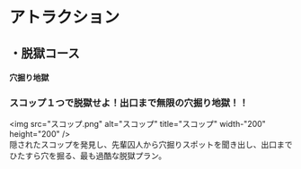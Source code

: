 # アトラクション  
   
## ・脱獄コース  
#### 穴掘り地獄  
### スコップ１つで脱獄せよ！出口まで無限の穴掘り地獄！！  
<img src="スコップ.png" alt="スコップ" title="スコップ" width-"200" height="200" />  
隠されたスコップを発見し、先輩囚人から穴掘りスポットを聞き出し、出口までひたすら穴を掘る、最も過酷な脱獄プラン。
